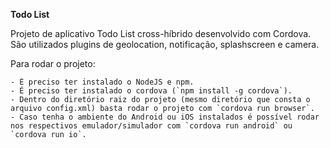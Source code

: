 **Todo List**

Projeto de aplicativo Todo List cross-híbrido desenvolvido com Cordova. São utilizados plugins de geolocation, notificação, splashscreen e camera.

Para rodar o projeto:

    - É preciso ter instalado o NodeJS e npm.
    - É preciso ter instalado o cordova (`npm install -g cordova`).
    - Dentro do diretório raiz do projeto (mesmo diretório que consta o arquivo config.xml) basta rodar o projeto com `cordova run browser`.
    - Caso tenha o ambiente do Android ou iOS instalados é possível rodar nos respectivos emulador/simulador com `cordova run android` ou `cordova run io`.